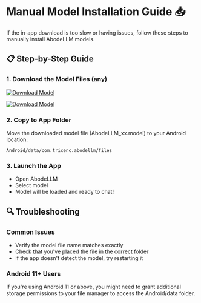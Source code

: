 # Manual Model Installation Guide 📥

If the in-app download is too slow or having issues, follow these steps to manually install AbodeLLM models.


## 📋 Step-by-Step Guide

### 1. Download the Model Files (any)

[![Download Model](https://img.shields.io/badge/Download-AbodeLLM_3.2.model-blue?style=for-the-badge)](https://huggingface.co/brendmung/AbodeLLM/resolve/main/AbodeLLM_3.2.model)

[![Download Model](https://img.shields.io/badge/Download-AbodeLLM_R1.model-blue?style=for-the-badge)](https://huggingface.co/brendmung/AbodeLLM/resolve/main/AbodeLLM_R1.model)



### 2. Copy to App Folder

Move the downloaded model file (AbodeLLM_xx.model) to your Android location:
```
Android/data/com.tricenc.abodellm/files
```

### 3. Launch the App

- Open AbodeLLM
- Select model
- Model will be loaded and ready to chat!

## 🔍 Troubleshooting

### Common Issues

- Verify the model file name matches exactly
- Check that you've placed the file in the correct folder
- If the app doesn't detect the model, try restarting it

### Android 11+ Users

If you're using Android 11 or above, you might need to grant additional storage permissions to your file manager to access the Android/data folder.

